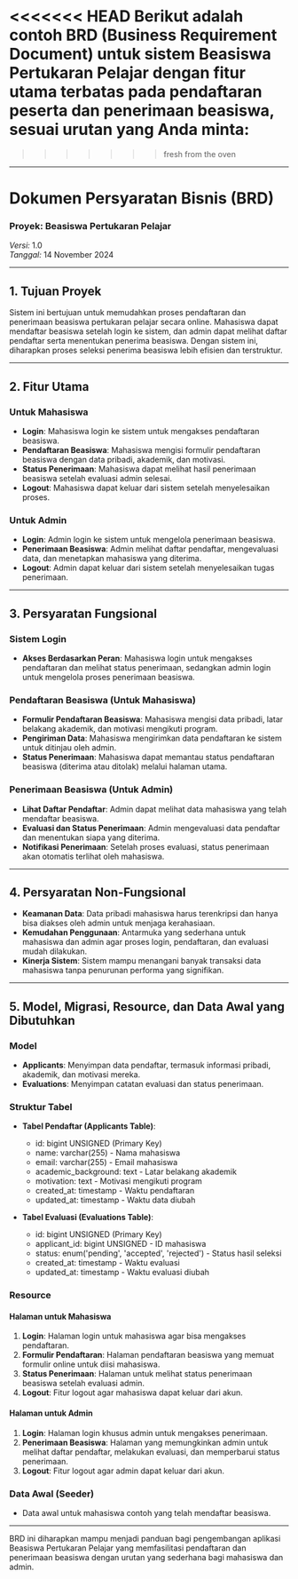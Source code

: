 <<<<<<< HEAD
Berikut adalah contoh BRD (Business Requirement Document) untuk sistem **Beasiswa Pertukaran Pelajar** dengan fitur utama terbatas pada pendaftaran peserta dan penerimaan beasiswa, sesuai urutan yang Anda minta:
=======
>>>>>>> fresh from the oven

---

# Dokumen Persyaratan Bisnis (BRD)
### Proyek: Beasiswa Pertukaran Pelajar
*Versi:* 1.0  
*Tanggal:* 14 November 2024  

---

## 1. Tujuan Proyek
Sistem ini bertujuan untuk memudahkan proses pendaftaran dan penerimaan beasiswa pertukaran pelajar secara online. Mahasiswa dapat mendaftar beasiswa setelah login ke sistem, dan admin dapat melihat daftar pendaftar serta menentukan penerima beasiswa. Dengan sistem ini, diharapkan proses seleksi penerima beasiswa lebih efisien dan terstruktur.

---

## 2. Fitur Utama

### Untuk Mahasiswa
- **Login**: Mahasiswa login ke sistem untuk mengakses pendaftaran beasiswa.
- **Pendaftaran Beasiswa**: Mahasiswa mengisi formulir pendaftaran beasiswa dengan data pribadi, akademik, dan motivasi.
- **Status Penerimaan**: Mahasiswa dapat melihat hasil penerimaan beasiswa setelah evaluasi admin selesai.
- **Logout**: Mahasiswa dapat keluar dari sistem setelah menyelesaikan proses.

### Untuk Admin
- **Login**: Admin login ke sistem untuk mengelola penerimaan beasiswa.
- **Penerimaan Beasiswa**: Admin melihat daftar pendaftar, mengevaluasi data, dan menetapkan mahasiswa yang diterima.
- **Logout**: Admin dapat keluar dari sistem setelah menyelesaikan tugas penerimaan.

---

## 3. Persyaratan Fungsional

### Sistem Login
- **Akses Berdasarkan Peran**: Mahasiswa login untuk mengakses pendaftaran dan melihat status penerimaan, sedangkan admin login untuk mengelola proses penerimaan beasiswa.

### Pendaftaran Beasiswa (Untuk Mahasiswa)
- **Formulir Pendaftaran Beasiswa**: Mahasiswa mengisi data pribadi, latar belakang akademik, dan motivasi mengikuti program.
- **Pengiriman Data**: Mahasiswa mengirimkan data pendaftaran ke sistem untuk ditinjau oleh admin.
- **Status Penerimaan**: Mahasiswa dapat memantau status pendaftaran beasiswa (diterima atau ditolak) melalui halaman utama.

### Penerimaan Beasiswa (Untuk Admin)
- **Lihat Daftar Pendaftar**: Admin dapat melihat data mahasiswa yang telah mendaftar beasiswa.
- **Evaluasi dan Status Penerimaan**: Admin mengevaluasi data pendaftar dan menentukan siapa yang diterima.
- **Notifikasi Penerimaan**: Setelah proses evaluasi, status penerimaan akan otomatis terlihat oleh mahasiswa.

---

## 4. Persyaratan Non-Fungsional

- **Keamanan Data**: Data pribadi mahasiswa harus terenkripsi dan hanya bisa diakses oleh admin untuk menjaga kerahasiaan.
- **Kemudahan Penggunaan**: Antarmuka yang sederhana untuk mahasiswa dan admin agar proses login, pendaftaran, dan evaluasi mudah dilakukan.
- **Kinerja Sistem**: Sistem mampu menangani banyak transaksi data mahasiswa tanpa penurunan performa yang signifikan.

---

## 5. Model, Migrasi, Resource, dan Data Awal yang Dibutuhkan

### Model

- **Applicants**: Menyimpan data pendaftar, termasuk informasi pribadi, akademik, dan motivasi mereka.
- **Evaluations**: Menyimpan catatan evaluasi dan status penerimaan.

### Struktur Tabel

- **Tabel Pendaftar (Applicants Table)**:
  - id: bigint UNSIGNED (Primary Key)
  - name: varchar(255) - Nama mahasiswa
  - email: varchar(255) - Email mahasiswa
  - academic_background: text - Latar belakang akademik
  - motivation: text - Motivasi mengikuti program
  - created_at: timestamp - Waktu pendaftaran
  - updated_at: timestamp - Waktu data diubah

- **Tabel Evaluasi (Evaluations Table)**:
  - id: bigint UNSIGNED (Primary Key)
  - applicant_id: bigint UNSIGNED - ID mahasiswa
  - status: enum('pending', 'accepted', 'rejected') - Status hasil seleksi
  - created_at: timestamp - Waktu evaluasi
  - updated_at: timestamp - Waktu evaluasi diubah

### Resource

#### Halaman untuk Mahasiswa
1. **Login**: Halaman login untuk mahasiswa agar bisa mengakses pendaftaran.
2. **Formulir Pendaftaran**: Halaman pendaftaran beasiswa yang memuat formulir online untuk diisi mahasiswa.
3. **Status Penerimaan**: Halaman untuk melihat status penerimaan beasiswa setelah evaluasi admin.
4. **Logout**: Fitur logout agar mahasiswa dapat keluar dari akun.

#### Halaman untuk Admin
1. **Login**: Halaman login khusus admin untuk mengakses penerimaan.
2. **Penerimaan Beasiswa**: Halaman yang memungkinkan admin untuk melihat daftar pendaftar, melakukan evaluasi, dan memperbarui status penerimaan.
3. **Logout**: Fitur logout agar admin dapat keluar dari akun.

### Data Awal (Seeder)
- Data awal untuk mahasiswa contoh yang telah mendaftar beasiswa.

---

BRD ini diharapkan mampu menjadi panduan bagi pengembangan aplikasi Beasiswa Pertukaran Pelajar yang memfasilitasi pendaftaran dan penerimaan beasiswa dengan urutan yang sederhana bagi mahasiswa dan admin.